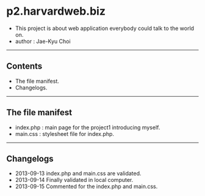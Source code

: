 p2.harvardweb.biz
=================

* This project is about web application everybody could talk to the world on.
* author : Jae-Kyu Choi

******************************************************************

Contents
--------
* The file manifest.
* Changelogs.

******************************************************************

The file manifest
-----------------
* index.php : main page for the project1 introducing myself.
* main.css : stylesheet file for index.php.


******************************************************************

Changelogs
----------
* 2013-09-13 index.php and main.css are validated.
* 2013-09-14 Finally validated in local computer.
* 2013-09-15 Commented for the index.php and main.css.
